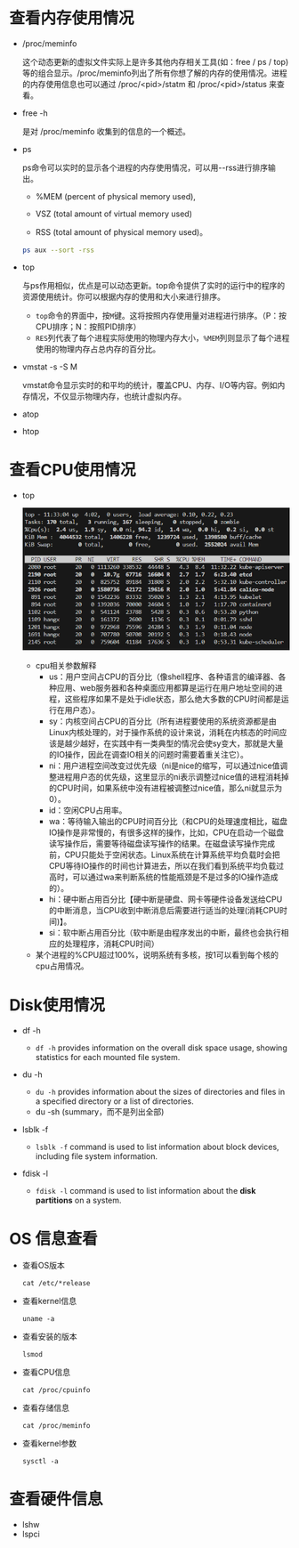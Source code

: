 # 查看内存使用情况

- /proc/meminfo

  这个动态更新的虚拟文件实际上是许多其他内存相关工具(如：free / ps / top)等的组合显示。/proc/meminfo列出了所有你想了解的内存的使用情况。进程的内存使用信息也可以通过 /proc/\<pid>/statm 和 /proc/\<pid>/status 来查看。

- free -h

  是对 /proc/meminfo 收集到的信息的一个概述。

- ps

  ps命令可以实时的显示各个进程的内存使用情况，可以用--rss进行排序输出。

  - %MEM (percent of physical memory used),

  - VSZ (total amount of virtual memory used)

  - RSS (total amount of physical memory used)。

  ```bash
  ps aux --sort -rss
  ```

- top

  与ps作用相似，优点是可以动态更新。top命令提供了实时的运行中的程序的资源使用统计。你可以根据内存的使用和大小来进行排序。

  - `top`命令的界面中，按`M`键。这将按照内存使用量对进程进行排序。（P：按CPU排序；N：按照PID排序）
  - `RES`列代表了每个进程实际使用的物理内存大小，`%MEM`列则显示了每个进程使用的物理内存占总内存的百分比。

- vmstat -s -S M

  vmstat命令显示实时的和平均的统计，覆盖CPU、内存、I/O等内容。例如内存情况，不仅显示物理内存，也统计虚拟内存。

- atop

- htop

# 查看CPU使用情况

- top

  ![image-20231204193316963](https://raw.githubusercontent.com/hangx969/upload-images-md/main/202312041933186.png)

  - cpu相关参数解释
    - us：用户空间占CPU的百分比（像shell程序、各种语言的编译器、各种应用、web服务器和各种桌面应用都算是运行在用户地址空间的进程，这些程序如果不是处于idle状态，那么绝大多数的CPU时间都是运行在用户态）。
    - sy：内核空间占CPU的百分比（所有进程要使用的系统资源都是由Linux内核处理的，对于操作系统的设计来说，消耗在内核态的时间应该是越少越好，在实践中有一类典型的情况会使sy变大，那就是大量的IO操作，因此在调查IO相关的问题时需要着重关注它）。
    - ni：用户进程空间改变过优先级（ni是nice的缩写，可以通过nice值调整进程用户态的优先级，这里显示的ni表示调整过nice值的进程消耗掉的CPU时间，如果系统中没有进程被调整过nice值，那么ni就显示为0）。
    - id：空闲CPU占用率。
    - wa：等待输入输出的CPU时间百分比（和CPU的处理速度相比，磁盘IO操作是非常慢的，有很多这样的操作，比如，CPU在启动一个磁盘读写操作后，需要等待磁盘读写操作的结果。在磁盘读写操作完成前，CPU只能处于空闲状态。Linux系统在计算系统平均负载时会把CPU等待IO操作的时间也计算进去，所以在我们看到系统平均负载过高时，可以通过wa来判断系统的性能瓶颈是不是过多的IO操作造成的）。
    - hi：硬中断占用百分比【硬中断是硬盘、网卡等硬件设备发送给CPU的中断消息，当CPU收到中断消息后需要进行适当的处理(消耗CPU时间)】。
    - si：软中断占用百分比（软中断是由程序发出的中断，最终也会执行相应的处理程序，消耗CPU时间）
  - 某个进程的%CPU超过100%，说明系统有多核，按1可以看到每个核的cpu占用情况。

# Disk使用情况

- df -h
  - `df -h` provides information on the overall disk space usage, showing statistics for each mounted file system.

- du -h
  - `du -h` provides information about the sizes of directories and files in a specified directory or a list of directories.
  - du -sh (summary，而不是列出全部)

- lsblk -f

  - `lsblk -f` command is used to list information about block devices, including file system information. 

- fdisk -l

  - `fdisk -l` command is used to list information about the **disk partitions** on a system.

# OS 信息查看

- 查看OS版本

  ```shell
  cat /etc/*release
  ```

- 查看kernel信息

  ```shell
  uname -a
  ```

- 查看安装的版本

  ```shell
  lsmod
  ```

- 查看CPU信息

  ```shell
  cat /proc/cpuinfo
  ```

- 查看存储信息

  ```shell
  cat /proc/meminfo
  ```

- 查看kernel参数

  ```shell
  sysctl -a
  ```

# 查看硬件信息

- lshw
- lspci